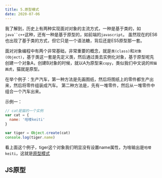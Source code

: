 ```yaml
---
title: 5.原型模式
date: 2020-07-06
---
```

我了解到，历史上有两种实现面对对象的主流方式，一种是基于类的，如`java``c++`这种，还有一种是基于原型的，如前端的`javascript`。
虽然现在的ES6也出现了基于类的方式，但它只是一个语法糖，背后还是ES5原型那一套。

面对对象编程中有两个非常基础，非常重要的概念，就是`类(class)`和`对象(Object)`，基于类这一套是先定义类，然后通过类去实例化对象，基于原型呢先创建一个对象A，创建B对象的时候，就以A为原型来`copy`，类似我们中文说的`照猫画虎`，猫就是原型。

在举个例子：生产汽车，第一种方法是先画图纸，然后将图纸上的零件都生产出来，然后将零件组装成汽车。
第二种方法是，先有一堆零件，然后从一堆零件中组合一个汽车出来。

示例一：
```js
// cat是猫的一个实例
var cat = {
  name: '哈喽keiti'
}

var tiger = Object.create(cat)
console.log(tiger.name)
```
看上面这个例子，tiger这个对象我们明显没有设置name属性，为啥输出是`哈喽keiti`，这就是[原型模式](https://zh.wikipedia.org/wiki/%E5%8E%9F%E5%9E%8B%E6%A8%A1%E5%BC%8F)

## JS原型
<!-- JS原型是每个前端开发者肯定听说过的一个东西 -->